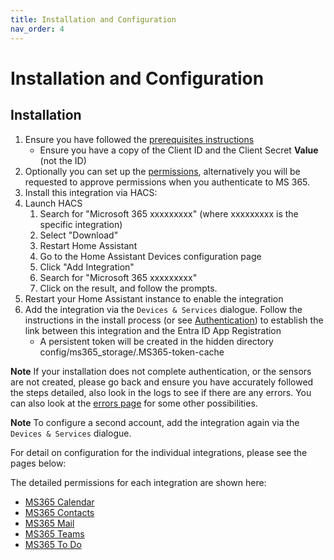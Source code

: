 ```yaml
---
title: Installation and Configuration
nav_order: 4
---
```


# Installation and Configuration
## Installation
1. Ensure you have followed the [prerequisites instructions](./prerequisites.md)
    * Ensure you have a copy of the Client ID and the Client Secret **Value** (not the ID)
1. Optionally you can set up the [permissions](./permissions.md), alternatively you will be requested to approve permissions when you authenticate to MS 365.
1. Install this integration via HACS:
1. Launch HACS
    1. Search for "Microsoft 365 xxxxxxxxx" (where xxxxxxxxx is the specific integration)
    1. Select "Download"
    1. Restart Home Assistant
    1. Go to the Home Assistant Devices configuration page
    1. Click "Add Integration"
    1. Search for "Microsoft 365 xxxxxxxxx"
    1. Click on the result, and follow the prompts.
1. Restart your Home Assistant instance to enable the integration
1. Add the integration via the `Devices & Services` dialogue. Follow the instructions in the install process (or see [Authentication](./authentication.md)) to establish the link between this integration and the Entra ID App Registration
    * A persistent token will be created in the hidden directory config/ms365_storage/.MS365-token-cache

**Note** If your installation does not complete authentication, or the sensors are not created, please go back and ensure you have accurately followed the steps detailed, also look in the logs to see if there are any errors. You can also look at the [errors page](./errors.md) for some other possibilities.

**Note** To configure a second account, add the integration again via the `Devices & Services` dialogue.

For detail on configuration for the individual integrations, please see the pages below:

The detailed permissions for each integration are shown here:
* [MS365 Calendar](https://rogerselwyn.github.io/MS365-Calendar/installation_and_configuration.html)
* [MS365 Contacts](https://rogerselwyn.github.io/MS365-Contacts/installation_and_configuration.html)
* [MS365 Mail](https://rogerselwyn.github.io/MS365-Mail/installation_and_configuration.html)
* [MS365 Teams](https://rogerselwyn.github.io/MS365-Teams/installation_and_configuration.html)
* [MS365 To Do](https://rogerselwyn.github.io/MS365-ToDo/installation_and_configuration.html)